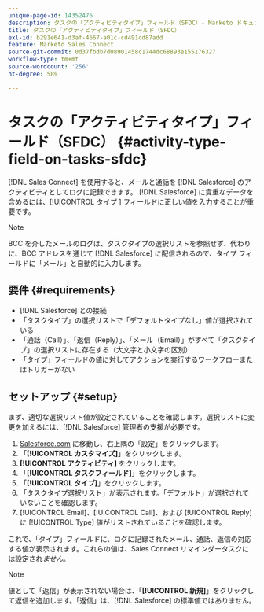 ```yaml
---
unique-page-id: 14352476
description: タスクの「アクティビティタイプ」フィールド（SFDC）- Marketo ドキュメント - 製品ドキュメント
title: タスクの「アクティビティタイプ」フィールド（SFDC）
exl-id: b291e641-d3af-4667-a01c-cd491cd87add
feature: Marketo Sales Connect
source-git-commit: 0d37fbdb7d08901458c1744dc68893e155176327
workflow-type: tm+mt
source-wordcount: '256'
ht-degree: 58%

---
```


# タスクの「アクティビティタイプ」フィールド（SFDC） {#activity-type-field-on-tasks-sfdc}

[!DNL Sales Connect] を使用すると、メールと通話を [!DNL Salesforce] のアクティビティとしてログに記録できます。 [!DNL Salesforce] に貴重なデータを含めるには、[!UICONTROL  タイプ ] フィールドに正しい値を入力することが重要です。

>[!NOTE]
>
>BCC を介したメールのログは、タスクタイプの選択リストを参照せず、代わりに、BCC アドレスを通じて [!DNL Salesforce] に配信されるので、タイプ フィールドに「メール」と自動的に入力します。

## 要件 {#requirements}

* [!DNL Salesforce] との接続
* 「タスクタイプ」の選択リストで「デフォルトタイプなし」値が選択されている
* 「通話（Call）」、「返信（Reply）」、「メール（Email）」がすべて「タスクタイプ」の選択リストに存在する（大文字と小文字の区別）
* 「タイプ」フィールドの値に対してアクションを実行するワークフローまたはトリガーがない

## セットアップ {#setup}

まず、適切な選択リスト値が設定されていることを確認します。選択リストに変更を加えるには、[!DNL Salesforce] 管理者の支援が必要です。

1. [Salesforce.com](https://salesforce.com) に移動し、右上隅の「設定」をクリックします。
1. 「**[!UICONTROL カスタマイズ]**」をクリックします。
1. **[!UICONTROL アクティビティ]** をクリックします。
1. 「**[!UICONTROL タスクフィールド]**」をクリックします。
1. 「**[!UICONTROL タイプ]**」をクリックします。
1. 「タスクタイプ選択リスト」が表示されます。「デフォルト」が選択されていないことを確認します。
1. [!UICONTROL Email]、[!UICONTROL Call]、および [!UICONTROL Reply] に [!UICONTROL Type] 値がリストされていることを確認します。

これで、「タイプ」フィールドに、ログに記録されたメール、通話、返信の対応する値が表示されます。これらの値は、Sales Connect リマインダータスクには設定され&#x200B;_ません_。

>[!NOTE]
>
>値として「返信」が表示されない場合は、「**[!UICONTROL 新規]**」をクリックして返信を追加します。「返信」は、[!DNL Salesforce] の標準値ではありません。

